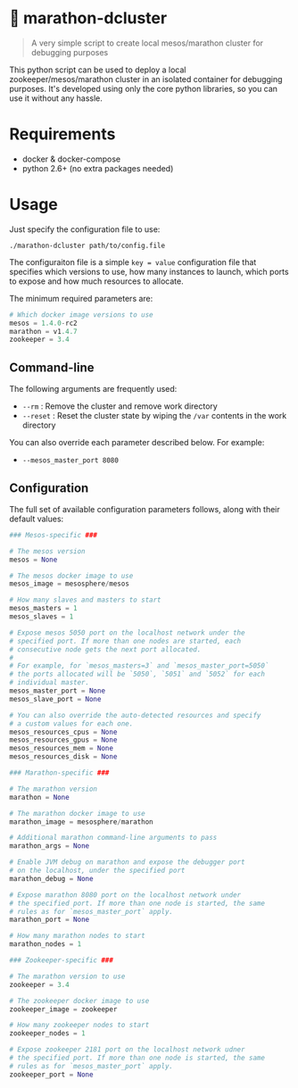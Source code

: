 # 🚧 marathon-dcluster
> A very simple script to create local mesos/marathon cluster for debugging purposes

This python script can be used to deploy a local zookeeper/mesos/marathon cluster in an isolated container for debugging purposes. It's developed using only the core python libraries, so you can use it without any hassle.

# Requirements

- docker & docker-compose
- python 2.6+ (no extra packages needed)

# Usage

Just specify the configuration file to use:

```
./marathon-dcluster path/to/config.file
```

The configuraiton file is a simple `key = value` configuration file that specifies which versions to use, how many instances to launch, which ports to expose and how much resources to allocate.

The minimum required parameters are:

```py
# Which docker image versions to use
mesos = 1.4.0-rc2
marathon = v1.4.7
zookeeper = 3.4
```

## Command-line

The following arguments are frequently used:

* `--rm` : Remove the cluster and remove work directory
* `--reset` : Reset the cluster state by wiping the `/var` contents in the work directory

You can also override each parameter described below. For example:

* `--mesos_master_port 8080`

## Configuration

The full set of available configuration parameters follows, along with their default values:

```py
### Mesos-specific ###

# The mesos version
mesos = None

# The mesos docker image to use
mesos_image = mesosphere/mesos

# How many slaves and masters to start
mesos_masters = 1
mesos_slaves = 1

# Expose mesos 5050 port on the localhost network under the
# specified port. If more than one nodes are started, each
# consecutive node gets the next port allocated.
#
# For example, for `mesos_masters=3` and `mesos_master_port=5050`
# the ports allocated will be `5050`, `5051` and `5052` for each
# individual master.
mesos_master_port = None
mesos_slave_port = None

# You can also override the auto-detected resources and specify
# a custom values for each one.
mesos_resources_cpus = None
mesos_resources_gpus = None
mesos_resources_mem = None
mesos_resources_disk = None

### Marathon-specific ###

# The marathon version
marathon = None

# The marathon docker image to use
marathon_image = mesosphere/marathon

# Additional marathon command-line arguments to pass
marathon_args = None

# Enable JVM debug on marathon and expose the debugger port
# on the localhost, under the specified port
marathon_debug = None

# Expose marathon 8080 port on the localhost network under
# the specified port. If more than one node is started, the same
# rules as for `mesos_master_port` apply.
marathon_port = None

# How many marathon nodes to start
marathon_nodes = 1

### Zookeeper-specific ###

# The marathon version to use
zookeeper = 3.4

# The zookeeper docker image to use
zookeeper_image = zookeeper

# How many zookeeper nodes to start
zookeeper_nodes = 1

# Expose zookeeper 2181 port on the localhost network udner
# the specified port. If more than one node is started, the same
# rules as for `mesos_master_port` apply.
zookeeper_port = None
```
